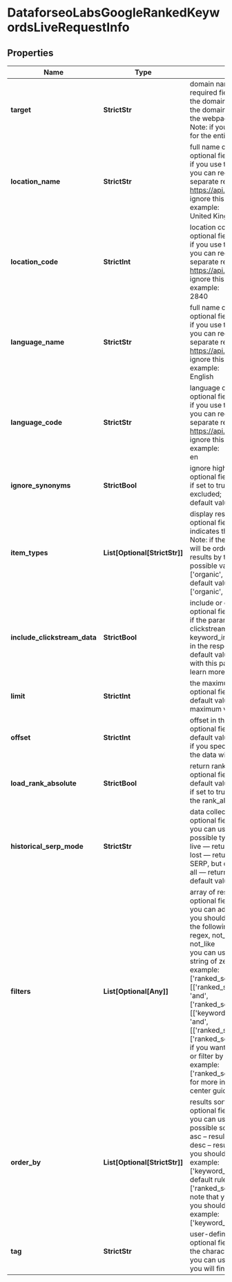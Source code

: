 # DataforseoLabsGoogleRankedKeywordsLiveRequestInfo


## Properties

| Name | Type | Description | Notes |
|------------ | ------------- | ------------- | -------------|
**target** | **StrictStr** | domain name or page url<br>required field<br>the domain name of the target website or URL of the target webpage;<br>the domain name must be specified without https:// or www.;<br>the webpage URL must be specified with https:// or www.<br>Note: if you specify the webpage URL without https:// or www., the result will be returned for the entire domain rather than the specific page |[optional]|
**location_name** | **StrictStr** | full name of the location<br>optional field<br>if you use this field, you don’t need to specify location_code<br>you can receive the list of available locations with their location_name by making a separate request to the<br>https://api.dataforseo.com/v3/dataforseo_labs/locations_and_languages<br>ignore this field to get the results for all available locations<br>example:<br>United Kingdom |[optional]|
**location_code** | **StrictInt** | location code<br>optional field<br>if you use this field, you don’t need to specify location_name<br>you can receive the list of available locations with their location_code by making a separate request to the<br>https://api.dataforseo.com/v3/dataforseo_labs/locations_and_languages<br>ignore this field to get the results for all available locations<br>example:<br>2840 |[optional]|
**language_name** | **StrictStr** | full name of the language<br>optional field<br>if you use this field, you don’t need to specify language_code<br>you can receive the list of available languages with their language_name by making a separate request to the<br>https://api.dataforseo.com/v3/dataforseo_labs/locations_and_languages<br>ignore this field to get the results for all available languages<br>example:<br>English |[optional]|
**language_code** | **StrictStr** | language code<br>optional field<br>if you use this field, you don’t need to specify language_name<br>you can receive the list of available languages with their language_code by making a separate request to the<br>https://api.dataforseo.com/v3/dataforseo_labs/locations_and_languages<br>ignore this field to get the results for all available languages<br>example:<br>en |[optional]|
**ignore_synonyms** | **StrictBool** | ignore highly similar keywords<br>optional field<br>if set to true only core keywords will be returned, all highly similar keywords will be excluded;<br>default value: false |[optional]|
**item_types** | **List[Optional[StrictStr]]** | display results by item type<br>optional field<br>indicates the type of search results included in the response<br>Note: if the item_types array contains item types that are different from organic, the results will be ordered by the first item type in the array; you will not be able to sort and filter results by the types of search results not included in the response;<br>possible values:<br>['organic', 'paid', 'featured_snippet', 'local_pack', 'ai_overview_reference']<br>default value:<br>['organic', 'paid'] |[optional]|
**include_clickstream_data** | **StrictBool** | include or exclude data from clickstream-based metrics in the result<br>optional field<br>if the parameter is set to true, you will receive clickstream_keyword_info, clickstream_etv, clickstream_gender_distribution, clickstream_age_distribution, keyword_info_normalized_with_clickstream, and keyword_info_normalized_with_bing fields in the response<br>default value: false<br>with this parameter enabled, you will be charged double the price for the request<br>learn more about how clickstream-based metrics are calculated in this help center article |[optional]|
**limit** | **StrictInt** | the maximum number of returned keywords<br>optional field<br>default value: 100<br>maximum value: 1000 |[optional]|
**offset** | **StrictInt** | offset in the results array of returned keywords<br>optional field<br>default value: 0<br>if you specify the 10 value, the first ten keywords in the results array will be omitted and the data will be provided for the successive keywords |[optional]|
**load_rank_absolute** | **StrictBool** | return rankings distribution by rank_absolute<br>optional field<br>default value: false<br>if set to true, we will return the field metrics_absolute containing rankings distribution by the rank_absolute parameter that indicates the result’s position among all SERP elements |[optional]|
**historical_serp_mode** | **StrictStr** | data collection mode<br>optional field<br>you can use this field to filter the results;<br>possible types of filtering:<br>live — return keywords for which the specified target currently has ranking results in SERP;<br>lost — return keywords for which the specified target had previously had ranking results in SERP, but didn’t have them during the last check;<br>all — return both types of keywords.<br>default value: live |[optional]|
**filters** | **List[Optional[Any]]** | array of results filtering parameters<br>optional field<br>you can add several filters at once (8 filters maximum)<br>you should set a logical operator and, or between the conditions<br>the following operators are supported:<br>regex, not_regex, <, <=, >, >=, =, <>, in, not_in, match, not_match, ilike, not_ilike, like, not_like<br>you can use the % operator with like and not_like, as well as ilike and not_ilike to match any string of zero or more characters<br>example:<br>['ranked_serp_element.serp_item.rank_group','<=',10]<br>[['ranked_serp_element.serp_item.rank_group','<=',10],<br>'and',<br>['ranked_serp_element.serp_item.type','<>','paid']]<br>[['keyword_data.keyword_info.search_volume','<>',0],<br>'and',<br>[['ranked_serp_element.serp_item.type','<>','paid'],'or',['ranked_serp_element.serp_item.is_malicious','=',false]]]<br>if you want to get the keywords a particular webpage ranks for, you can use a target field or filter by the ranked_serp_element.serp_item.relative_url parameter<br>example:<br>['ranked_serp_element.serp_item.relative_url', '=', '/apis/rank-tracker-api']<br>for more information about filters, please refer to Dataforseo Labs – Filters or this help center guide |[optional]|
**order_by** | **List[Optional[StrictStr]]** | results sorting rules<br>optional field<br>you can use the same values as in the filters array to sort the results<br>possible sorting types:<br>asc – results will be sorted in the ascending order<br>desc – results will be sorted in the descending order<br>you should use a comma to set up a sorting type<br>example:<br>['keyword_data.keyword_info.competition,desc']<br>default rule:<br>['ranked_serp_element.serp_item.rank_group,asc']<br>note that you can set no more than three sorting rules in a single request<br>you should use a comma to separate several sorting rules<br>example:<br>['keyword_data.keyword_info.search_volume,desc','keyword_data.keyword_info.cpc,desc'] |[optional]|
**tag** | **StrictStr** | user-defined task identifier<br>optional field<br>the character limit is 255<br>you can use this parameter to identify the task and match it with the result<br>you will find the specified tag value in the data object of the response |[optional]|